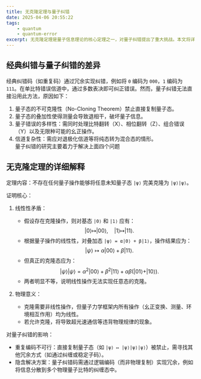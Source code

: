 ```yaml
---
title: 无克隆定理与量子纠错 
date: 2025-04-06 20:55:22
tags:
    - quantum
    - quantum-error
excerpt: 无克隆定理是量子信息理论的核心定理之一，对量子纠错提出了重大挑战。本文将详细探讨无克隆定理的内容、证明及其对量子纠错的影响，并与经典纠错进行对比。
---
```


## 经典纠错与量子纠错的差异  
经典纠错码（如重复码）通过冗余实现纠错，例如将 `0` 编码为 `000`，`1` 编码为 `111`。在单比特错误信道中，通过多数表决即可纠正错误。然而，量子纠错无法直接沿用此方法，原因如下：  
1. 量子态的不可克隆性（No-Cloning Theorem）禁止直接复制量子态。  
2. 量子态的叠加性使得测量会导致退相干，破坏量子信息。  
3. 量子错误的多样性：需同时处理比特翻转（X）、相位翻转（Z）、组合错误（Y）以及无限种可能的幺正操作。  
4. 信道复杂性：需应对退极化信道等将纯态转为混合态的情形。  
量子纠错的研究主要着力于解决上面四个问题


## 无克隆定理的详细解释  
定理内容：不存在任何量子操作能够将任意未知量子态 `|ψ⟩` 完美克隆为 `|ψ⟩|ψ⟩`。  

证明核心：  
1. 线性性矛盾：  
   - 假设存在克隆操作，则对基态 `|0⟩` 和 `|1⟩` 应有：  
     $$
     |0\rangle \mapsto |00\rangle, \quad |1\rangle \mapsto |11\rangle.
     $$ 
   - 根据量子操作的线性性，对叠加态 `|ψ⟩ = α|0⟩ + β|1⟩`，操作结果应为：  
     $$
     |ψ\rangle \mapsto α|00⟩ + β|11⟩.
     $$ 
   - 但真正的克隆态应为：  
     $$
     |ψ⟩|ψ⟩ = α^2|00⟩ + β^2|11⟩ + αβ(|01⟩ + |10⟩).
     $$ 
   - 两者明显不等，说明线性操作无法实现任意态的克隆。  

2. 物理意义：  
   - 克隆需要非线性操作，但量子力学框架内所有操作（幺正变换、测量、环境相互作用）均为线性。  
   - 若允许克隆，将导致超光速通信等违背物理规律的现象。  

对量子纠错的影响：  
- 重复编码不可行：直接复制量子态（如 `|ψ⟩ ↦ |ψ⟩|ψ⟩|ψ⟩`）被禁止，需寻找其他冗余方式（如通过纠缠或稳定子码）。  
- 隐含解决方案：量子纠错码需通过逻辑编码（而非物理复制）实现冗余，例如将信息分散到多个物理量子比特的纠缠态中。  


